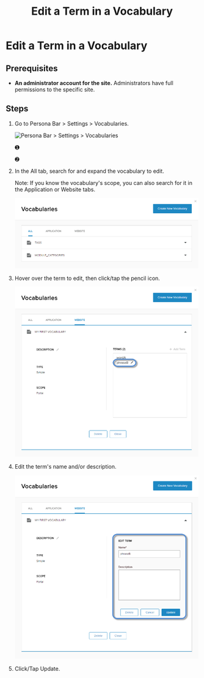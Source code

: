 ﻿---
uid: edit-term-in-vocabulary
locale: en
title: Edit a Term in a Vocabulary
dnneditions: DNN Platform,Evoq Content,Evoq Engage
dnnversion: 09.02.00
related-topics: create-vocabulary,edit-vocabulary,delete-vocabulary,add-term-to-vocabulary,delete-term-from-vocabulary
---

# Edit a Term in a Vocabulary

## Prerequisites

*   **An administrator account for the site.** Administrators have full permissions to the specific site.

## Steps

1.  Go to Persona Bar \> Settings \> Vocabularies.
    
    ![Persona Bar > Settings > Vocabularies](/images/scr-pbar-host-Settings-E91.png)
    
    ➊
    
    ➋
    
2.  In the All tab, search for and expand the vocabulary to edit.
    
    Note: If you know the vocabulary's scope, you can also search for it in the Application or Website tabs.
    
      
    
    ![](/images/scr-vocabularies-list-E91.png)
    
      
    
3.  Hover over the term to edit, then click/tap the pencil icon.
    
      
    
    ![](/images/scr-vocabularies-edit-term-icon-E91.png)
    
      
    
4.  Edit the term's name and/or description.
    
      
    
    ![](/images/scr-vocabularies-edit-vocab-edit-term-E91.png)
    
      
    
5.  Click/Tap Update.
